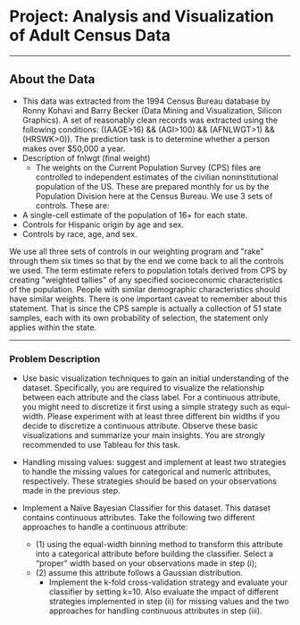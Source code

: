 # Project: Analysis and Visualization of Adult Census Data

---

## About the Data 
- This data was extracted from the 1994 Census Bureau database by Ronny Kohavi and Barry Becker (Data Mining and Visualization, Silicon Graphics). A set of reasonably clean records was extracted using the following conditions: ((AAGE>16) && (AGI>100) && (AFNLWGT>1) && (HRSWK>0)). The prediction task is to determine whether a person makes over $50,000 a year.
- Description of fnlwgt (final weight)
  - The weights on the Current Population Survey (CPS) files are controlled to independent estimates of the civilian noninstitutional population of the US. These are prepared monthly for us by the Population Division here at the Census Bureau. We use 3 sets of controls. These are:
- A single-cell estimate of the population of 16+ for each state.
- Controls for Hispanic origin by age and sex.
- Controls by race, age, and sex.

We use all three sets of controls in our weighting program and "rake" through them six times so that by the end we come back to all the controls we used. The term estimate refers to population totals derived from CPS by creating "weighted tallies" of any specified socioeconomic characteristics of the population. People with similar demographic characteristics should have similar weights. There is one important caveat to remember about this statement. That is since the CPS sample is actually a collection of 51 state samples, each with its own probability of selection, the statement only applies within the state.


----
### **Problem Description**

- Use basic visualization techniques to gain an initial understanding of the dataset. Specifically, you are required to visualize the relationship between each attribute and the class label. For a continuous attribute, you might need to discretize it first using a simple strategy such as equi-width. Please experiment with at least three different bin widths if you decide to discretize a continuous attribute. Observe these basic visualizations and summarize your main insights. You are strongly recommended to use Tableau for this task.

- Handling missing values: suggest and implement at least two strategies to handle the missing values for categorical and numeric attributes, respectively.  These strategies should be based on your observations made in the previous step.

- Implement a Naïve Bayesian Classifier for this dataset. This dataset contains continuous attributes. Take the following two different approaches to handle a continuous attribute:

  - (1) using the equal-width binning method to transform this attribute into a categorical attribute before building the classifier. Select a “proper” width based on your observations made in step (i); 
  - (2) assume this attribute follows a Gaussian distribution.
    - Implement the k-fold cross-validation strategy and evaluate your classifier by setting k=10.  Also evaluate the impact of different strategies implemented in step (ii) for missing values and the two approaches for handling continuous attributes in step (iii).
